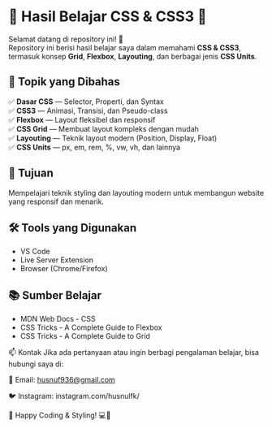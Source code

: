 # 🎨 Hasil Belajar CSS & CSS3 🚀  

Selamat datang di repository ini! 🎉  
Repository ini berisi hasil belajar saya dalam memahami **CSS & CSS3**, termasuk konsep **Grid**, **Flexbox**, **Layouting**, dan berbagai jenis **CSS Units**.  

## 📌 Topik yang Dibahas  
✅ **Dasar CSS** — Selector, Properti, dan Syntax  
✅ **CSS3** — Animasi, Transisi, dan Pseudo-class  
✅ **Flexbox** — Layout fleksibel dan responsif  
✅ **CSS Grid** — Membuat layout kompleks dengan mudah  
✅ **Layouting** — Teknik layout modern (Position, Display, Float)  
✅ **CSS Units** — px, em, rem, %, vw, vh, dan lainnya  

## 🎯 Tujuan  
Mempelajari teknik styling dan layouting modern untuk membangun website yang responsif dan menarik.  

## 🛠 Tools yang Digunakan  
- VS Code  
- Live Server Extension  
- Browser (Chrome/Firefox)

## 📚 Sumber Belajar
- MDN Web Docs - CSS
- CSS Tricks - A Complete Guide to Flexbox
- CSS Tricks - A Complete Guide to Grid

📫 Kontak
Jika ada pertanyaan atau ingin berbagi pengalaman belajar, bisa hubungi saya di:

📧 Email: husnuf936@gmail.com

🐦 Instagram: instagram.com/husnulfk/

🚀 Happy Coding & Styling! 💻🎨

